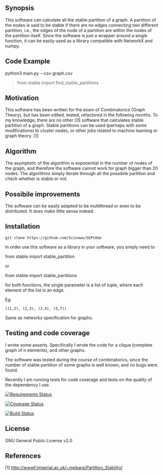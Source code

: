 ## Synopsis

This software can calculate all the stable partition of a graph. A partition 
of the nodes is said to be stable if there are no edges connecting two different partition, i.e., the edges of the node of a partition are within the nodes of the partition itself. 
Since the software is just a wrapper around a single function, it can be 
easily used as a library compatible with NetworkX and numpy.

## Code Example

python3 main.py --csv graph.csv


> from stable import find_stable_partitions
> 

## Motivation

This software has been written for the exam of Combinatorics (Graph Theory), 
but has been edited, tested, refactored in the following months. To my 
knowledge, there are no other OS software that calculates stable partition of
 a graph. Stable partitions can be used (perhaps with some modifications) to 
 cluster nodes, or other jobs related to machine learning or graph theory. [1]

## Algorithm

The asymptotic of the algorithm is exponential in the number of nodes of the 
graph, and therefore the software cannot work for graph bigger than 20 nodes.
The algorithms simply iterate through all the possibile partition and check 
whether is stable or not.

## Possibile improvements

The software can be easily adapted to be multithread or even to be distributed.
It does make little sense indeed. 

## Installation

`git clone https://github.com/Scinawa/SEPtAGe`

In order use this software as a library in your software, you simply need to 

from stable import stable_partition

or

from stable import stable_partitions

for both functions, the single parameter is a list of tuple, where each 
element of the list is an edge. 

Eg:

` [(1,2), (2,3), (3,4), (5,7)] `

Same as networkx specification for graphs.

## Testing and code coverage

I wrote some asserts. Specifically I wrote the code for a clique (complete 
graph of n elements), and other graphs.

The software was tested during the course of combinatorics, since the number 
of stable partition of some graphs is well known, and no bugs were found. 

Recently I am running tests for code coverage and tests on the quality of the dependency I use.

[![Requirements Status](https://requires.io/github/Scinawa/stablepartitions/requirements.svg?branch=master)](https://requires.io/github/Scinawa/stablepartitions/requirements/?branch=master)

[![Coverage Status](https://coveralls.io/repos/github/Scinawa/stablepartitions/badge.svg?branch=master)](https://coveralls.io/github/Scinawa/stablepartitions?branch=master)

[![Build Status](https://drone.io/github.com/Scinawa/stablepartitions/status.png)](https://drone.io/github.com/Scinawa/stablepartitions/latest)



## License

GNU General Public License v2.0


## References

[1] http://wwwf.imperial.ac.uk/~mpbara/Partition_Stability/
